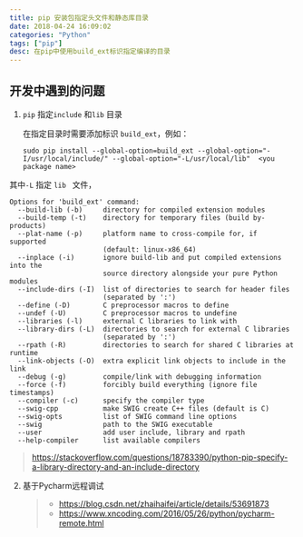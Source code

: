 ```yaml
---
title: pip 安装包指定头文件和静态库目录
date: 2018-04-24 16:09:02
categories: "Python"
tags: ["pip"]
desc: 在pip中使用build_ext标识指定编译的目录
---
```


## 开发中遇到的问题

1. `pip` 指定`include` 和`lib` 目录

   在指定目录时需要添加标识 `build_ext`，例如：

   `sudo pip install --global-option=build_ext --global-option="-I/usr/local/include/" --global-option="-L/usr/local/lib"  <you package name>`

 <!-- more -->  
 
   其中`-L` 指定 `lib ` 文件，

   ```
   Options for 'build_ext' command:
     --build-lib (-b)     directory for compiled extension modules
     --build-temp (-t)    directory for temporary files (build by-products)
     --plat-name (-p)     platform name to cross-compile for, if supported
                          (default: linux-x86_64)
     --inplace (-i)       ignore build-lib and put compiled extensions into the
                          source directory alongside your pure Python modules
     --include-dirs (-I)  list of directories to search for header files
                          (separated by ':')
     --define (-D)        C preprocessor macros to define
     --undef (-U)         C preprocessor macros to undefine
     --libraries (-l)     external C libraries to link with
     --library-dirs (-L)  directories to search for external C libraries
                          (separated by ':')
     --rpath (-R)         directories to search for shared C libraries at runtime
     --link-objects (-O)  extra explicit link objects to include in the link
     --debug (-g)         compile/link with debugging information
     --force (-f)         forcibly build everything (ignore file timestamps)
     --compiler (-c)      specify the compiler type
     --swig-cpp           make SWIG create C++ files (default is C)
     --swig-opts          list of SWIG command line options
     --swig               path to the SWIG executable
     --user               add user include, library and rpath
     --help-compiler      list available compilers
   ```

   > https://stackoverflow.com/questions/18783390/python-pip-specify-a-library-directory-and-an-include-directory

2. 基于Pycharm远程调试

   > * https://blog.csdn.net/zhaihaifei/article/details/53691873
   > * https://www.xncoding.com/2016/05/26/python/pycharm-remote.html

   ​